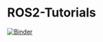 # ROS2-Tutorials
[![Binder](https://mybinder.org/badge.svg)](https://mybinder.org/v2/gh/RobInLabUJI/ROS2-Tutorials/cling?urlpath=lab)
